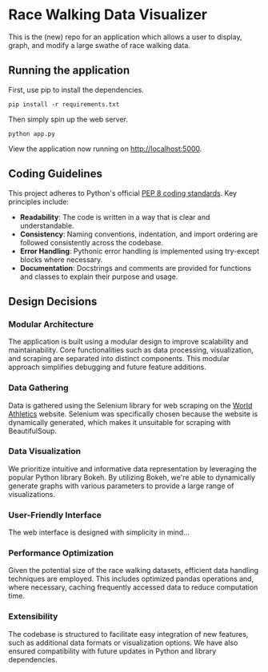 # Race Walking Data Visualizer

This is the (new) repo for an application which allows a user to display, graph, and modify
a large swathe of race walking data.

## Running the application

First, use pip to install the dependencies.

```shell script
pip install -r requirements.txt
```

Then simply spin up the web server.

```shell script
python app.py
```

View the application now running on [http://localhost:5000](http://localhost:5000).

## Coding Guidelines

This project adheres to Python's official [PEP 8 coding standards](https://peps.python.org/pep-0008/). Key principles include:

- **Readability**: The code is written in a way that is clear and understandable.
- **Consistency**: Naming conventions, indentation, and import ordering are followed consistently across the codebase.
- **Error Handling**: Pythonic error handling is implemented using try-except blocks where necessary.
- **Documentation**: Docstrings and comments are provided for functions and classes to explain their purpose and usage.


## Design Decisions

### **Modular Architecture**
The application is built using a modular design to improve scalability and maintainability. Core functionalities such as data processing, visualization, and scraping are separated into distinct components. This modular approach simplifies debugging and future feature additions.

### **Data Gathering**
Data is gathered using the Selenium library for web scraping on the [World Athletics](https://worldathletics.org/) website. Selenium was specifically chosen because the website is dynamically generated, which makes it unsuitable for scraping with BeautifulSoup.


### **Data Visualization**
We prioritize intuitive and informative data representation by leveraging the popular Python library Bokeh. By utilizing Bokeh, we're able to dynamically generate graphs with various parameters to provide a large range of visualizations.

### **User-Friendly Interface**
The web interface is designed with simplicity in mind...

### **Performance Optimization**
Given the potential size of the race walking datasets, efficient data handling techniques are employed. This includes optimized pandas operations and, where necessary, caching frequently accessed data to reduce computation time.

### **Extensibility**
The codebase is structured to facilitate easy integration of new features, such as additional data formats or visualization options. We have also ensured compatibility with future updates in Python and library dependencies.
